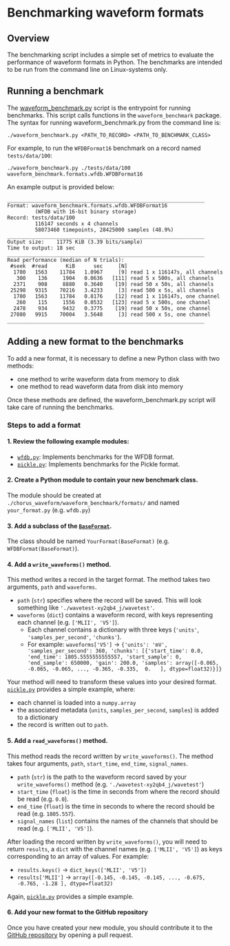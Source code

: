# Benchmarking waveform formats

## Overview

The benchmarking script includes a simple set of metrics to evaluate the performance of waveform formats in Python. The benchmarks are intended to be run from the command line on Linux-systems only.

## Running a benchmark

The [waveform_benchmark.py](./waveform_benchmark.py) script is the entrypoint for running benchmarks. This script calls functions in the `waveform_benchmark` package. The syntax for running waveform_benchmark.py from the command line is: 

```
./waveform_benchmark.py <PATH_TO_RECORD> <PATH_TO_BENCHMARK_CLASS>
```

For example, to run the `WFDBFormat16` benchmark on a record named `tests/data/100`:

```
./waveform_benchmark.py ./tests/data/100 waveform_benchmark.formats.wfdb.WFDBFormat16
```

An example output is provided below:

```
________________________________________________________________
Format: waveform_benchmark.formats.wfdb.WFDBFormat16
         (WFDB with 16-bit binary storage)
Record: tests/data/100
         116147 seconds x 4 channels
         58073460 timepoints, 28425000 samples (48.9%)
________________________________________________________________
Output size:    11775 KiB (3.39 bits/sample)
Time to output: 18 sec
________________________________________________________________
Read performance (median of N trials):
 #seek  #read      KiB      sec     [N]
  1780   1563    11784   1.0967     [9] read 1 x 116147s, all channels
   300    136     1904   0.0636   [111] read 5 x 500s, all channels
  2371    908     8880   0.3640    [19] read 50 x 50s, all channels
 25298   9315    70216   3.4233     [3] read 500 x 5s, all channels
  1780   1563    11784   0.8176    [12] read 1 x 116147s, one channel
   260    115     1556   0.0532   [123] read 5 x 500s, one channel
  2478    934     9432   0.3775    [19] read 50 x 50s, one channel
 27080   9915    70004   3.5648     [3] read 500 x 5s, one channel
________________________________________________________________
```

## Adding a new format to the benchmarks

To add a new format, it is necessary to define a new Python class with two methods:

- one method to write waveform data from memory to disk
- one method to read waveform data from disk into memory

Once these methods are defined, the waveform_benchmark.py script will take care of running the benchmarks.

### Steps to add a format

#### 1. Review the following example modules:

  - [`wfdb.py`](./waveform_benchmark/formats/wfdb.py): Implements benchmarks for the WFDB format. 
  - [`pickle.py`](./waveform_benchmark/formats/pickle.py): Implements benchmarks for the Pickle format.

#### 2. Create a Python module to contain your new benchmark class.

The module should be created at `./chorus_waveform/waveform_benchmark/formats/` and named `your_format.py` (e.g. `wfdb.py`)

#### 3. Add a subclass of the [`BaseFormat`](./waveform_benchmark/formats/base.py).

The class should be named `YourFormat(BaseFormat)` (e.g. `WFDBFormat(BaseFormat)`).

#### 4. Add a `write_waveforms()` method.

This method writes a record in the target format. The method takes two arguments, `path` and `waveforms`.

  - `path` (`str`) specifies where the record will be saved. This will look something like `'./wavetest-xy2qb4_j/wavetest'`.
  - `waveforms` (`dict`) contains a waveform record, with keys representing each channel (e.g. `['MLII', 'V5']`). 
    - Each channel contains a dictionary with three keys (`'units'`, `'samples_per_second'`, `'chunks'`).
    - For example: `waveforms['V5']` -> `{'units': 'mV', 'samples_per_second': 360, 'chunks': [{'start_time': 0.0, 'end_time': 1805.5555555555557, 'start_sample': 0, 'end_sample': 650000, 'gain': 200.0, 'samples': array([-0.065, -0.065, -0.065, ..., -0.365, -0.335,  0.   ], dtype=float32)}]}`

Your method will need to transform these values into your desired format. [`pickle.py`](./waveform_benchmark/formats/pickle.py) provides a simple example, where: 

- each channel is loaded into a `numpy.array`
- the associated metadata (`units`, `samples_per_second`, `samples`) is added to a dictionary
- the record is written out to `path`.

#### 5. Add a `read_waveforms()` method.

This method reads the record written by `write_waveforms()`. The method takes four arguments, `path`, `start_time`, `end_time`, `signal_names`.

  - `path` (`str`) is the path to the waveform record saved by your `write_waveforms()` method (e.g. `'./wavetest-xy2qb4_j/wavetest'`)
  - `start_time` (`float`) is the time in seconds from where the record should be read (e.g. `0.0`).
  - `end_time` (`float`) is the time in seconds to where the record should be read (e.g. `1805.557`).
  - `signal_names` (`list`) contains the names of the channels that should be read (e.g. `['MLII', 'V5']`).

After loading the record written by `write_waveforms()`, you will need to return `results`, a `dict` with the channel names (e.g. `['MLII', 'V5']`) as keys corresponding to an array of values. For example:
  - `results.keys()` -> `dict_keys(['MLII', 'V5'])`
  - `results['MLII']` -> `array([-0.145, -0.145, -0.145, ..., -0.675, -0.765, -1.28 ], dtype=float32)`

Again, [`pickle.py`](./waveform_benchmark/formats/pickle.py) provides a simple example.

#### 6. Add your new format to the GitHub repository

Once you have created your new module, you should contribute it to the [GitHub repository](https://github.com/chorus-ai/chorus_waveform/) by opening a pull request.
